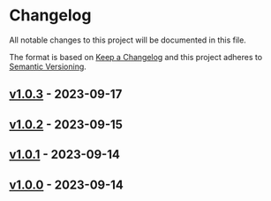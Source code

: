 <!-- markdownlint-disable MD024 -->
# Changelog

All notable changes to this project will be documented in this file.

The format is based on [Keep a Changelog](http://keepachangelog.com/en/1.0.0/) and this project adheres to [Semantic Versioning](http://semver.org).

## [v1.0.3](https://github.com/leandrosimoes/open-explorer-cross-platform/compare/v1.0.2...v1.0.3) - 2023-09-17

## [v1.0.2](https://github.com/leandrosimoes/open-explorer-cross-platform/compare/v1.0.1...v1.0.2) - 2023-09-15

## [v1.0.1](https://github.com/leandrosimoes/open-explorer-cross-platform/compare/v1.0.0...v1.0.1) - 2023-09-14

## [v1.0.0](https://github.com/leandrosimoes/open-explorer-cross-platform/commits/v1.0.0) - 2023-09-14
